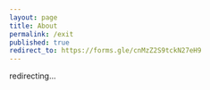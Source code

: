 ```yaml
---
layout: page
title: About
permalink: /exit
published: true
redirect_to: https://forms.gle/cnMzZ2S9tckN27eH9
---
```


redirecting...
